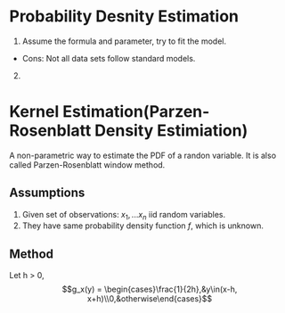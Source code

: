 # Probability Desnity Estimation

1. Assume the formula and parameter, try to fit the model. 
  * Cons: Not all data sets follow standard models.
2. 

# Kernel Estimation(Parzen-Rosenblatt Density Estimiation)
A non-parametric way to estimate the PDF of a randon variable. It is also called Parzen-Rosenblatt window method. 

## Assumptions
1. Given set of observations: $x_1, ...x_n$ iid random variables. 
2. They have same probability density function $f$, which is unknown. 

## Method 
Let h > 0,  $$g_x(y) = \begin{cases}\frac{1}{2h},&y\in(x-h, x+h)\\0,&otherwise\end{cases}$$
